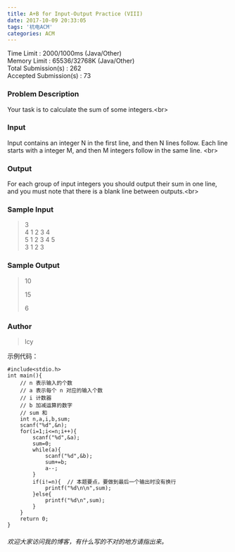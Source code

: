 ```yaml
---
title: A+B for Input-Output Practice (VIII)
date: 2017-10-09 20:33:05
tags: '杭电ACM'
categories: ACM
---
```


Time Limit : 2000/1000ms (Java/Other)   
Memory Limit : 65536/32768K (Java/Other)  
Total Submission(s) : 262   
Accepted Submission(s) : 73  

### Problem Description 
Your task is to calculate the sum of some integers.&lt;br&gt;
  
### Input 
Input contains an integer N in the first line, and then N lines follow. Each line starts with a integer M, and then M integers follow in the same line. &lt;br&gt;

  

### Output
For each group of input integers you should output their sum in one line, and you must note that there is a blank line between outputs.&lt;br&gt;

  

### Sample Input

> 3  
> 4 1 2 3 4  
> 5 1 2 3 4 5  
> 3 1 2 3  

### Sample Output

> 10  
>   
> 15  
>   
> 6  
  
### Author
> lcy

  
示例代码：  

    #include<stdio.h>
    int main(){
	    // n 表示输入的个数
		// a 表示每个 n 对应的输入个数 
		// i 计数器 
		// b 加减运算的数字 
		// sum 和 
		int n,a,i,b,sum;
		scanf("%d",&n);
		for(i=1;i<=n;i++){
			scanf("%d",&a);
			sum=0;
			while(a){
				scanf("%d",&b);
				sum+=b;
				a--;
			}
			if(i!=n){  // 本题要点，要做到最后一个输出时没有换行 
				printf("%d\n\n",sum);
			}else{
				printf("%d\n",sum);
			}
		}
		return 0;
	}

###### *欢迎大家访问我的博客，有什么写的不对的地方请指出来。*
